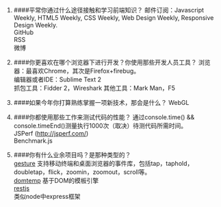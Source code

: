 1. ####平常你通过什么途径接触和学习前端知识？
邮件订阅：Javascript Weekly, HTML5 Weekly, CSS Weekly, Web Design Weekly, Responsive Design Weekly.  
GitHub  
RSS  
微博  

1. ####你更喜欢在哪个浏览器下进行开发？你使用那些开发人员工具？
浏览器：最喜欢Chrome，其次是Firefox+firebug。  
编辑器或者IDE：Sublime Text 2  
抓包工具：Fidder 2，Wireshark
其他工具：Mark Man，F5  

1. ####如果今年你打算熟练掌握一项新技术，那会是什么？
WebGL

1. ####你都使用那些工作来测试代码的性能？
通过console.time() && console.timeEnd()测量执行1000次（取决）待测代码所需时间。  
JSPerf (http://jsperf.com/)  
Benchmark.js  

1. ####你有什么业余项目吗？是那种类型的？  
[gesture](https://github.com/lichangwei/gesture) 
        支持移动终端和桌面浏览器的事件库，包括tap，taphold，doubletap，flick，zoomin，zoomout，scroll等。  
[domtemp](https://github.com/lichangwei/domtemp) 
        基于DOM的模板引擎  
[restjs](https://github.com/lichangwei/restjs)  
        类似node中express框架
     